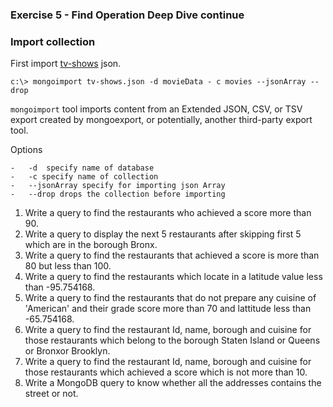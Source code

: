 ### Exercise 5 - Find Operation Deep Dive continue


### Import collection

First import [tv-shows](/data-sets) json.

```
c:\> mongoimport tv-shows.json -d movieData - c movies --jsonArray --drop 
```

`mongoimport` tool imports content from an Extended JSON, CSV, or TSV export created by mongoexport, or potentially, another third-party export tool.

Options

    -   -d  specify name of database
    -   -c specify name of collection
    -   --jsonArray specify for importing json Array
    -   --drop drops the collection before importing


1.  Write a query to find the restaurants who achieved a score more than 90.
2.  Write a query to display the next 5 restaurants after skipping first 5 which are in the borough Bronx.
3.  Write a query to find the restaurants that achieved a score is more than 80 but less than 100.
4.  Write a query to find the restaurants which locate in a latitude value less than -95.754168.
5.  Write a query to find the restaurants that do not prepare any cuisine of 'American' and their grade score more than 70 and lattitude less than -65.754168.
6.  Write a query to find the restaurant Id, name, borough and cuisine for those restaurants which belong to the borough Staten Island or Queens or Bronxor Brooklyn.
7.  Write a query to find the restaurant Id, name, borough and cuisine for those restaurants which achieved a score which is not more than 10.
8.  Write a MongoDB query to know whether all the addresses contains the street or not.

